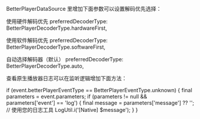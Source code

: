 BetterPlayerDataSource 里增加下面参数可以设置解码优先选择：

使用硬件解码优先
preferredDecoderType: BetterPlayerDecoderType.hardwareFirst,

使用软件解码优先
preferredDecoderType: BetterPlayerDecoderType.softwareFirst,

自动选择解码器（默认）
preferredDecoderType: BetterPlayerDecoderType.auto,


查看原生播放器日志可以在监听逻辑增加下面方法：

if (event.betterPlayerEventType == BetterPlayerEventType.unknown) {
  final parameters = event.parameters;
  if (parameters != null && parameters['event'] == 'log') {
    final message = parameters['message'] ?? '';
    // 使用您的日志工具
    LogUtil.i('[Native] $message');
  }
}

